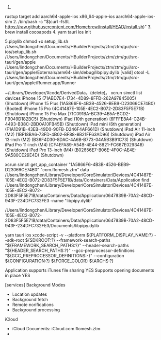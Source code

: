 1.
rustup target add aarch64-apple-ios x86_64-apple-ios aarch64-apple-ios-sim
2.
/bin/bash -c "$(curl -fsSL https://raw.githubusercontent.com/Homebrew/install/HEAD/install.sh)"
3.
brew install cocoapods
4.
yarn tauri ios init

5.pipylib
chmod +x setup_lib.sh
/Users/lindongchen/Documents/HBuilderProjects/ztm/ztm/gui/src-ios/setup_lib.sh /Users/lindongchen/Documents/HBuilderProjects/ztm/ztm/gui/src-tauri/gen/apple /Users/lindongchen/Documents/HBuilderProjects/ztm/ztm/gui/src-tauri/gen/apple/Externals/arm64-sim/debug/libpipy.dylib
[valid]
otool -L /Users/lindongchen/Documents/HBuilderProjects/ztm/ztm/gui/src-tauri/gen/apple/Runner.app/Runner

~/Library/Developer/Xcode/DerivedData，(delete)。
xcrun simctl list devices
iPhone 15 (71ABD7E4-1734-4D89-8FFD-262A97845005) (Shutdown) 
iPhone 15 Plus (1A5866F6-4B3B-4526-BEB9-D23066CE74B0) (Booted) 
iPhone 15 Pro (4C41487E-105E-4EC2-B072-2D83F5F5E71B) (Shutdown) 
iPhone 15 Pro Max (71C091BA-BC39-4B5A-BCD2-F9049D182BC5) (Shutdown) 
iPad (10th generation) (6FFFE8A4-C24B-4493-B38C-2BD0A10FB45B) (Shutdown) 
iPad mini (6th generation) (F1A1D91B-43EB-49D0-90FB-D246F4AF661D) (Shutdown) 
iPad Air 11-inch (M2) (1BF18BA6-73FD-4B02-BF88-8B21FF63AD96) (Shutdown) 
iPad Air 13-inch (M2) (B36F4D30-8DAC-4A6B-B773-04A5B3B91C73) (Shutdown) 
iPad Pro 11-inch (M4) (CF4EFA89-A54B-4E44-8821-FC667E029348) (Shutdown) 
iPad Pro 13-inch (M4) (B02656E7-B06E-4F0C-AE4E-9A580CE29E4D) (Shutdown) 

xcrun simctl get_app_container "1A5866F6-4B3B-4526-BEB9-D23066CE74B0" "com.flomesh.ztm" data
/Users/lindongchen/Library/Developer/CoreSimulator/Devices/4C41487E-105E-4EC2-B072-2D83F5F5E71B/data/Containers/Data/Application
find /Users/lindongchen/Library/Developer/CoreSimulator/Devices/4C41487E-105E-4EC2-B072-2D83F5F5E71B/data/Containers/Data/Application/0647839B-70A2-48CD-943F-234DFC732FE3 -name "libpipy.dylib"

/Users/lindongchen/Library/Developer/CoreSimulator/Devices/4C41487E-105E-4EC2-B072-2D83F5F5E71B/data/Containers/Data/Application/0647839B-70A2-48CD-943F-234DFC732FE3/Documents/libpipy.dylib

yarn tauri ios xcode-script -v --platform ${PLATFORM_DISPLAY_NAME:?} --sdk-root ${SDKROOT:?} --framework-search-paths "${FRAMEWORK_SEARCH_PATHS:?}" --header-search-paths "${HEADER_SEARCH_PATHS:?}" --gcc-preprocessor-definitions "${GCC_PREPROCESSOR_DEFINITIONS:-}" --configuration ${CONFIGURATION:?} ${FORCE_COLOR} ${ARCHS:?}

Application supports iTunes file sharing YES
Supports opening documents in place YES

[services]
Background Modes
- Location updates
- Background fetch
- Remote norifications
- Background processing

iCloud
- iCloud Documents: iCloud.com.flomesh.ztm
- 